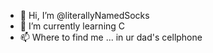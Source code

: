 - 👋 Hi, I’m @literallyNamedSocks
- 🌱 I’m currently learning C
- 📫 Where to find me ... in ur dad's cellphone

<!---
literallyNamedSocks/literallyNamedSocks is a ✨ special ✨ repository because its `README.md` (this file) appears on your GitHub profile.
You can click the Preview link to take a look at your changes.
--->
